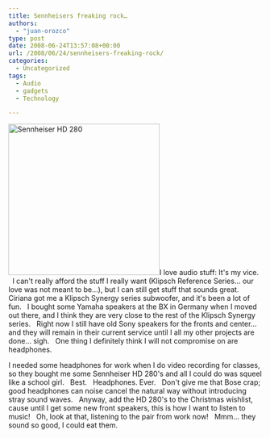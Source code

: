 ```yaml
---
title: Sennheisers freaking rock…
authors: 
  - "juan-orozco"
type: post
date: 2008-06-24T13:57:08+00:00
url: /2008/06/24/sennheisers-freaking-rock/
categories:
  - Uncategorized
tags:
  - Audio
  - gadgets
  - Technology

---
```

<img class="alignleft size-medium wp-image-461" title="hd280" src="https://i0.wp.com/guamaso.com/wp-content/uploads/2008/06/hd280-300x300.jpg?resize=300%2C300" alt="Sennheiser HD 280" width="300" height="300" data-recalc-dims="1" />I love audio stuff: It's my vice.   I can't really afford the stuff I really want (Klipsch Reference Series... our love was not meant to be...), but I can still get stuff that sounds great.   Ciriana got me a Klipsch Synergy series subwoofer, and it's been a lot of fun.   I bought some Yamaha speakers at the BX in Germany when I moved out there, and I think they are very close to the rest of the Klipsch Synergy series.   Right now I still have old Sony speakers for the fronts and center...   and they will remain in their current service until I all my other projects are done... sigh.   One thing I definitely think I will not compromise on are headphones.

I needed some headphones for work when I do video recording for classes, so they bought me some Sennheiser HD 280's and all I could do was squeel like a school girl.   Best.   Headphones. Ever.   Don't give me that Bose crap; good headphones can noise cancel the natural way without introducing stray sound waves.   Anyway, add the HD 280's to the Christmas wishlist, cause until I get some new front speakers, this is how I want to listen to music!   Oh, look at that, listening to the pair from work now!   Mmm... they sound so good, I could eat them.